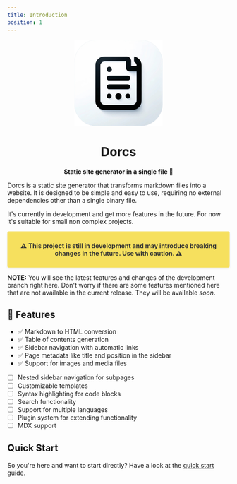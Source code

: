 ```yaml
---
title: Introduction
position: 1
---
```


<!-- # Dorcs -->

<p align="center">
  <img src="./dorcs_logo.png" alt="Dorcs Logo" width="200">
</p>

<h1 align="center">Dorcs</h1>

<p align="center">
  <strong>Static site generator in a single file 📄</strong>
</p>

Dorcs is a static site generator that transforms markdown files into a website. It is designed to be simple and easy to use, requiring no external dependencies other than a single binary file.

It's currently in development and get more features in the future. For now it's suitable for small non complex projects.

<div style="background-color: #f6e05e; padding: 10px; border-radius: 4px; box-shadow: 0 2px 4px rgba(0, 0, 0, 0.1);">
  <p style="font-weight: bold; color: #333; text-align: center;">
  ⚠️ This project is still in development and may introduce breaking changes in the future. Use with caution. ⚠️
  </p>
</div>

**NOTE:** You will see the latest features and changes of the development branch right here. Don't worry if there are some features mentioned here that are not available in the current release. They will be available _soon_.

## 🚀 Features

- ✅ Markdown to HTML conversion
- ✅ Table of contents generation
- ✅ Sidebar navigation with automatic links
- ✅ Page metadata like title and position in the sidebar
- ✅ Support for images and media files
- [ ] Nested sidebar navigation for subpages
- [ ] Customizable templates
- [ ] Syntax highlighting for code blocks
- [ ] Search functionality
- [ ] Support for multiple languages
- [ ] Plugin system for extending functionality
- [ ] MDX support

## Quick Start

So you're here and want to start directly? Have a look at the [quick start guide](./02_quick_start).
